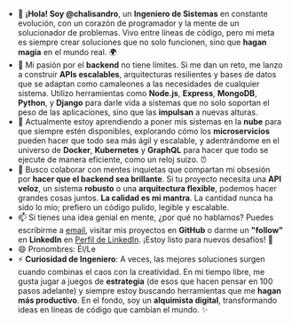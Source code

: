 - 👋 **¡Hola! Soy @chalisandro**, un **Ingeniero de Sistemas** en constante evolución, con un corazón de programador y la mente de un solucionador de problemas. Vivo entre líneas de código, pero mi meta es siempre crear soluciones que no solo funcionen, sino que **hagan magia** en el mundo real. 🌍
- 👀 Mi pasión por el **backend** no tiene límites. Si me dan un reto, me lanzo a construir **APIs escalables**, arquitecturas resilientes y bases de datos que se adaptan como camaleones a las necesidades de cualquier sistema. Utilizo herramientas como **Node.js**, **Express**, **MongoDB**, **Python**, y **Django** para darle vida a sistemas que no solo soportan el peso de las aplicaciones, sino que las **impulsan** a nuevas alturas.
- 🌱 Actualmente estoy aprendiendo a poner mis sistemas en la **nube** para que siempre estén disponibles, explorando cómo los **microservicios** pueden hacer que todo sea más ágil y escalable, y adentrándome en el universo de **Docker**, **Kubernetes** y **GraphQL** para hacer que todo se ejecute de manera eficiente, como un reloj suizo. ⏰
- 💞️ Busco colaborar con mentes inquietas que compartan mi obsesión por **hacer que el backend sea brillante**. Si tu proyecto necesita una **API veloz**, un sistema **robusto** o una **arquitectura flexible**, podemos hacer grandes cosas juntos. **La calidad es mi mantra**. La cantidad nunca ha sido lo mío; prefiero un código pulido, legible y escalable.
- 📫 Si tienes una idea genial en mente, ¿por qué no hablamos? Puedes escribirme a [email](mailto:alisandro@example.com), visitar mis proyectos en **GitHub** o darme un **"follow"** en **LinkedIn** en [Perfil de LinkedIn](https://linkedin.com/in/chalisandro). ¡Estoy listo para nuevos desafíos! 🚀
- 😄 Pronombres: Él/Le  
- ⚡ **Curiosidad de Ingeniero**: A veces, las mejores soluciones surgen cuando combinas el caos con la creatividad. En mi tiempo libre, me gusta jugar a juegos de **estrategia** (de esos que hacen pensar en 100 pasos adelante) y siempre estoy buscando herramientas que me **hagan más productivo**. En el fondo, soy un **alquimista digital**, transformando ideas en líneas de código que cambian el mundo. ✨


<!---
chalisandro/chalisandro is a ✨ special ✨ repository because its `README.md` (this file) appears on your GitHub profile.
You can click the Preview link to take a look at your changes.
--->

